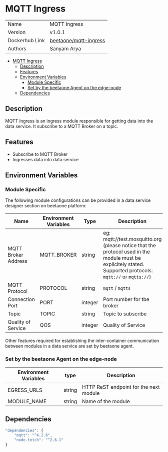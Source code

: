 # MQTT Ingress

|                |                                 |
| -------------- | ------------------------------- |
| Name           | MQTT Ingress                    |
| Version        | v1.0.1                          |
| Dockerhub Link | [beetaone/mqtt-ingress](https://hub.docker.com/r/beetaone/mqtt-ingress) |
| Authors        | Sanyam Arya                     |



- [MQTT Ingress](#mqtt-ingress)
  - [Description](#description)
  - [Features](#features)
  - [Environment Variables](#environment-variables)
    - [Module Specific](#module-specific)
    - [Set by the beetaone Agent on the edge-node](#set-by-the-beetaone-agent-on-the-edge-node)
  - [Dependencies](#dependencies)




## Description

MQTT Ingress is an ingress module responsible for getting data into the data service.
It subscribe to a MQTT Broker on a topic.

## Features

* Subscribe to MQTT Broker
* Ingresses data into data service

## Environment Variables

### Module Specific

The following module configurations can be provided in a data service designer section on beetaone platform:


| Name                | Environment Variables | Type    | Description                |
| ------------------- | --------------------- | ------- | -------------------------- |
| MQTT Broker Address | MQTT_BROKER           | string  | eg: mqtt://test.mosquitto.org (please notice that the protocol used in the module must be explicitely stated. Supported protocols: `mqtt://` or `mqtts://`)  |
| MQTT Protocol       | PROTOCOL              | string  | `mqtt` / `mqtts`                |
| Connection Port     | PORT                  | integer | Port number for tbe broker |
| Topic               | TOPIC                 | string  | Topic to subscribe         |
| Quality of Service  | QOS                   | integer | Quality of Service         |

Other features required for establishing the inter-container communication between modules in a data service are set by beetaone agent.

### Set by the beetaone Agent on the edge-node

| Environment Variables | type   | Description                            |
| --------------------- | ------ | -------------------------------------- |
| EGRESS_URLS       | string | HTTP ReST endpoint for the next module |
| MODULE_NAME           | string | Name of the module                     |



## Dependencies

```js
"dependencies": {
    "mqtt": "^4.2.6",
    "node-fetch": "^2.6.1"
}
```